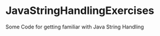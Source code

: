 JavaStringHandlingExercises
===========================

Some Code for getting familiar with Java String Handling
